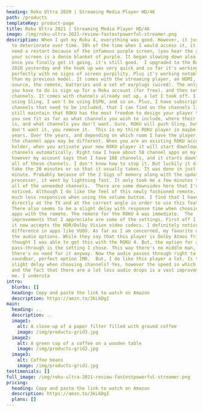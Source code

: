 ```yaml
---
heading: Roku Ultra 2020 | Streaming Media Player HD/4K
path: /products
templateKey: product-page
title: Roku Ultra 2021 | Streaming Media Player HD/4K
image: /img/roku-ultra-2021-review-fastestpowerful-streamer.png
description: When I got my Roku 4, everything was good. However, it just seemed
  to deteriorate over time. 50% of the time when I would access it, it would
  need a restart because of the infamous purple screen, (you hear the audio, but
  your screen is a dense blanket of purple. It began slowing down also. However,
  once you finally get it going, it's still good.  I upgraded to the Roku Ultra
  2020 yesterday and the hook up was very quick and so far it's working
  perfectly with no signs of screen purpility. Plus it's working notably faster
  than my previous model. It comes with the streaming player, an HDMI, the power
  source, the remote, batteries and a set of earplugs (wired). The only thing
  you have to do is sign up for a Roku account (for free), and then set up your
  channels. It comes with channels already set up, a lot I took off. I'm not
  using Sling, I won't be using ESPN, and so on. Plus, I have subscriptions to
  channels that need to be included, that I can find on the channels list. I
  still maintain that ROKU has the most freedom to design your player the way
  you see fit as far as what channels you wish to include, where their placement
  is, and what channels you don't want. Sure, ROKU will push Sling, but if you
  don't want it, you remove it.  This is my third ROKU player in maybe about 17
  years. Over the years, and depending on which room I have the player, some of
  the channel apps may be different. When you are an existing ROKU account
  holder, when you activate your new ROKU player it will start downloading your
  channels automatically. Right now I have about 58 channel apps on my ROKU,
  however my account says that I have 168 channels, and it starts downloading
  all of these channels. I don't know how to stop it. But luckily it did not
  take the 20 minutes or so that it usually takes. It was done in just about one
  minute. Probably because of the 2 Gigs of memory along with the updated
  processer, it went by lightning fast. It only took me a few minutes to delete
  all of the unneeded channels.  There are some downsides here that I've
  noticed. Although I do like the feel of this newly fashioned remote, it is
  much less responsive when using the volume button. I find that I have to point
  directly at the TV and at the correct angle in order to use this feature.
  There also seems to be a slight delay with response time when choosing channel
  apps with the remote. The remote for the ROKU 4 was immediate.  The
  improvements that I appreciate are some of the settings. First off I love that
  it now accepts the HDR/Dolby Vision video codecs. I definitely notice the
  difference in apps like VUDU. As far as I am concerned, my favorite upgrade is
  the audio options. While they say that this player is Dolby Atmos friendly, I
  thought I was able to get this with the ROKU 4. But, the option for audio
  pass-through is the setting I chose. This way there's no middle man, actually
  there's no need for it anyway. Now the audio passes through right to my
  soundbar, perfect option IMO.  But, I do like this player a lot. Is there a
  slight delay when choosing channels? Yes, however the speed in which the open
  and the fact that there are a lot less audio drops is a vast improvement for
  me. I understa
intro:
  blurbs: []
  heading: Copy and paste the link to watch on Amazon
  description: https://amzn.to/3kLkDgI
main:
  heading: ..
  description: ..
  image1:
    alt: A close-up of a paper filter filled with ground coffee
    image: /img/products-grid3.jpg
  image2:
    alt: A green cup of a coffee on a wooden table
    image: /img/products-grid2.jpg
  image3:
    alt: Coffee beans
    image: /img/products-grid1.jpg
testimonials: []
full_image: /img/roku-ultra-2021-review-fastestpowerful-streamer.png
pricing:
  heading: Copy and paste the link to watch on Amazon
  description: https://amzn.to/3kLkDgI
  plans: []
---
```

